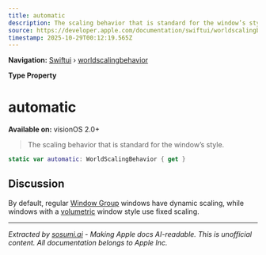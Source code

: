 ```yaml
---
title: automatic
description: The scaling behavior that is standard for the window’s style.
source: https://developer.apple.com/documentation/swiftui/worldscalingbehavior/automatic
timestamp: 2025-10-29T00:12:19.565Z
---
```


**Navigation:** [Swiftui](/documentation/swiftui) › [worldscalingbehavior](/documentation/swiftui/worldscalingbehavior)

**Type Property**

# automatic

**Available on:** visionOS 2.0+

> The scaling behavior that is standard for the window’s style.

```swift
static var automatic: WorldScalingBehavior { get }
```

## Discussion

By default, regular [Window Group](/documentation/swiftui/windowgroup) windows have dynamic scaling, while windows with a [volumetric](/documentation/swiftui/windowstyle/volumetric) window style use fixed scaling.

---

*Extracted by [sosumi.ai](https://sosumi.ai) - Making Apple docs AI-readable.*
*This is unofficial content. All documentation belongs to Apple Inc.*
